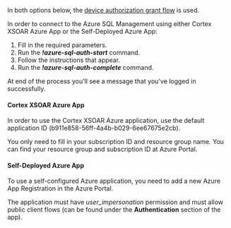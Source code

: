 In both options below, the [device authorization grant flow](https://docs.microsoft.com/en-us/azure/active-directory/develop/v2-oauth2-device-code) is used.

In order to connect to the Azure SQL Management using either Cortex XSOAR Azure App or the Self-Deployed Azure App:
1. Fill in the required parameters.
2. Run the ***!azure-sql-auth-start*** command. 
3. Follow the instructions that appear.
4. Run the ***!azure-sql-auth-complete*** command.

At end of the process you'll see a message that you've logged in successfully. 

#### Cortex XSOAR Azure App

In order to use the Cortex XSOAR Azure application, use the default application ID (b911e858-56ff-4a4b-b029-6ee67675e2cb).

You only need to fill in your subscription ID and resource group name. You can find your resource group and subscription ID at Azure Portal.

#### Self-Deployed Azure App

To use a self-configured Azure application, you need to add a new Azure App Registration in the Azure Portal.

The application must have *user_impersonation* permission and must allow public client flows (can be found under the **Authentication** section of the app).
